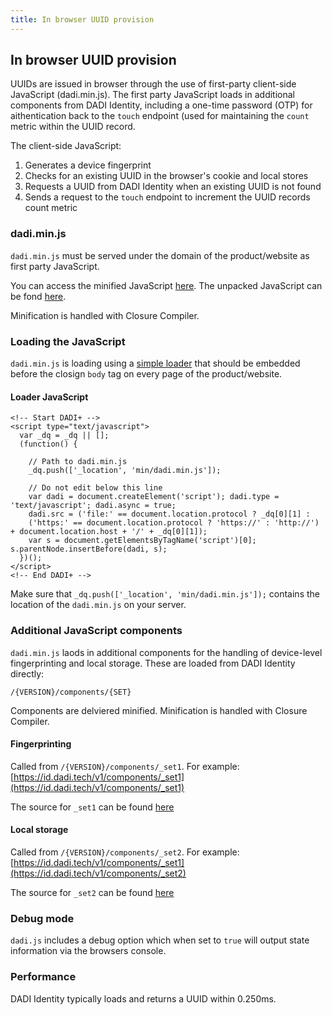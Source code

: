 ```yaml
---
title: In browser UUID provision
---
```


## In browser UUID provision

UUIDs are issued in browser through the use of first-party client-side JavaScript (dadi.min.js). The first party JavaScript loads in additional components from DADI Identity, including a one-time password (OTP) for aithentication back to the `touch` endpoint (used for maintaining the `count` metric within the UUID record.

The client-side JavaScript:

1. Generates a device fingerprint
2. Checks for an existing UUID in the browser's cookie and local stores
3. Requests a UUID from DADI Identity when an existing UUID is not found
4. Sends a request to the `touch` endpoint to increment the UUID records count metric

### dadi.min.js

`dadi.min.js` must be served under the domain of the product/website as first party JavaScript.

You can access the minified JavaScript [here](https://github.com/dadi/identity/blob/client-js/min/dadi.min.js). The unpacked JavaScript can be fond [here](https://github.com/dadi/identity/blob/client-js/dadi.js).

Minification is handled with Closure Compiler.

### Loading the JavaScript

`dadi.min.js` is loading using a [simple loader](https://github.com/dadi/identity/blob/client-js/loader.html) that should be embedded before the closign `body` tag on every page of the product/website.

#### Loader JavaScript

    <!-- Start DADI+ -->
    <script type="text/javascript">
      var _dq = _dq || [];
      (function() {

        // Path to dadi.min.js
        _dq.push(['_location', 'min/dadi.min.js']);

        // Do not edit below this line
        var dadi = document.createElement('script'); dadi.type = 'text/javascript'; dadi.async = true;
        dadi.src = ('file:' == document.location.protocol ? _dq[0][1] :
        ('https:' == document.location.protocol ? 'https://' : 'http://') + document.location.host + '/' + _dq[0][1]);
        var s = document.getElementsByTagName('script')[0]; s.parentNode.insertBefore(dadi, s);
      })();
    </script>
    <!-- End DADI+ -->

Make sure that `_dq.push(['_location', 'min/dadi.min.js']);` contains the location of the `dadi.min.js` on your server.

### Additional JavaScript components

`dadi.min.js` laods in additional components for the handling of device-level fingerprinting and local storage. These are loaded from DADI Identity directly:

`/{VERSION}/components/{SET}`

Components are delviered minified. Minification is handled with Closure Compiler.

#### Fingerprinting

Called from `/{VERSION}/components/_set1`. For example: [https://id.dadi.tech/v1/components/_set1](https://id.dadi.tech/v1/components/_set1)

The source for `_set1` can be found [here](https://github.com/dadi/identity/blob/master/src/_set1.js)

#### Local storage

Called from `/{VERSION}/components/_set2`. For example: [https://id.dadi.tech/v1/components/_set1](https://id.dadi.tech/v1/components/_set2)

The source for `_set2` can be found [here](https://github.com/dadi/identity/blob/master/src/_set2.js)

### Debug mode

`dadi.js` includes a debug option which when set to `true` will output state information via the browsers console.

### Performance

DADI Identity typically loads and returns a UUID within 0.250ms.
